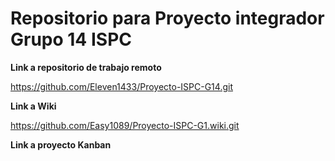 # Repositorio para Proyecto integrador Grupo 14 ISPC

**Link a repositorio de trabajo remoto**

https://github.com/Eleven1433/Proyecto-ISPC-G14.git


**Link a Wiki**

https://github.com/Easy1089/Proyecto-ISPC-G1.wiki.git

**Link a proyecto Kanban**


